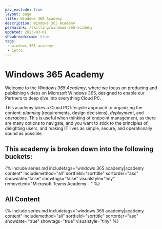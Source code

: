 ```yaml
---
nav_exclude: true
layout: page
title: Windows 365 Academy
description: Windows 365 Academy
permalink: /skilling/windows-365-academy
updated: 2023-03-01
showbreadcrumb: true
tags: 
 - windows 365 academy
 - intro
---
```


# Windows 365 Academy

Welcome to the _Windows 365 Academy_, where we focus on producing and publishing videos on Microsoft Windows 365, designed to enable our Partners to deep dive into everything Cloud PC. 

This academy takes a Cloud PC lifecycle approach to organizing the content: _planning_ (requirements, design decisions), _deployment_, and _operations_. This is useful when thinking of endpoint management, as there are many options to navigate, and you want to stick to the principles of delighting users, and making IT lives as simple, secure, and operationally sound as possible.

## This academy is broken down into the following buckets:

{% include series.md 
    includetags="windows 365 academy|academy content" 
    includemethod="all" 
    sortfield="sorttitle" sortorder="asc" showdate="false" showtags="false"
    visualstyle="tiny" removetext="Microsoft Teams Academy - "
%}

## All Content

{% include series.md 
    includetags="windows 365 academy|academy content" 
    includemethod="all" 
    sortfield="sorttitle" sortorder="asc" showdate="true" showtags="true" 
    visualstyle="tiny"
%}




